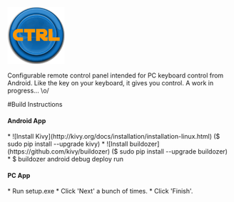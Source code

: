 ![Ctrl logo](https://github.com/admica/Ctrl/blob/master/images/logo.png)

Configurable remote control panel intended for PC keyboard control from Android. Like the key on your keyboard, it gives you control. A work in progress... \o/

#Build Instructions

<h4>Android App</h4>
* ![Install Kivy](http://kivy.org/docs/installation/installation-linux.html) ($ sudo pip install --upgrade kivy)
* ![Install buildozer](https://github.com/kivy/buildozer) ($ sudo pip install --upgrade buildozer)
* $ buildozer android debug deploy run

<h4>PC App</h4>
* Run setup.exe
* Click 'Next' a bunch of times.
* Click 'Finish'.
